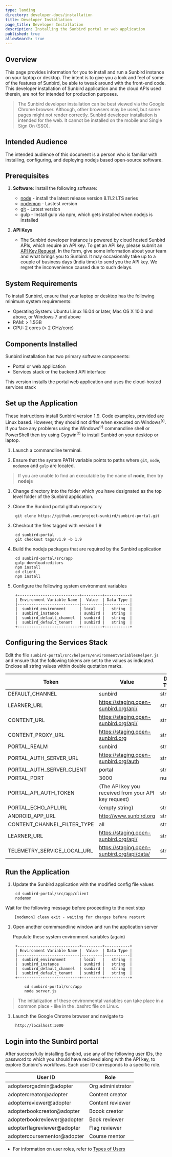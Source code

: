 ```yaml
---
type: landing
directory: developer-docs/installation
title: Developer Installation
page_title: Developer Installation
description: Installing the Sunbird portal or web application
published: true
allowSearch: true
---
```


## Overview

This page provides information for you to install and run a Sunbird instance on your laptop or desktop. The intent is to give you a look and feel of some of the features of Sunbird, be able to tweak around with the front-end code. This developer installation of Sunbird application and the cloud APIs used therein, are not for intended for production purposes.

>The Sunbird developer installation can be best viewed via the Google Chrome browser. Although, other browsers may be used, but some pages might not render correctly.
>Sunbird developer installation is intended for the web. It cannot be installed on the mobile and Single Sign On (SSO).  

## Intended Audience

The intended audience of this document is a person who is familiar with installing, configuring, and deploying nodejs based open-source software.

## Prerequisites

1. **Software**: Install the following software: 
   * [node](https://nodejs.org/en/download/) - install the latest release version 8.11.2 LTS series
   * [nodemon](https://www.npmjs.com/package/nodemon) - Lastest version  
   * [git](https://git-scm.com/downloads) - Latest version  
   * gulp - Install gulp via npm, which gets installed when nodejs is installed

1. **API Keys**
   * The Sunbird developer instance is powered by cloud hosted Sunbird APIs, which require an API key. To get an API key, please submit an [API Key Request](https://goo.gl/forms/2tRDfLlbJ2IgjWgA2). In the form, give some information about your team and what brings you to Sunbird. It may occasionally take up to a couple of business days (India time) to send you the API key. We regret the inconvenience caused due to such delays. 

## System Requirements

To install Sunbird, ensure that your laptop or desktop has the following minimum system requirements:

- Operating System: Ubuntu Linux 16.04 or later, Mac OS X 10.0 and above, or Windows 7 and above
- RAM: > 1.5GB
- CPU: 2 cores (> 2 GHz/core)

## Components Installed

Sunbird installation has two primary software components:
- Portal or web application
- Services stack or the backend API interface

This version installs the portal web application and uses the cloud-hosted services stack

## Set up the Application

These instructions install Sunbird version 1.9. Code examples, provided are Linux based. However, they should not differ when executed on Windows<sup>(r)</sup>. If you face any problems using the Windows<sup>(r)</sup> commandline shell or PowerShell then try using Cygwin<sup>(r)</sup> to install Sunbird on your desktop or laptop.

1. Launch a commandline terminal.

1. Ensure that the system PATH variable points to paths where `git`, `node`, `nodemon` and `gulp` are located. 
>If you are unable to find an executable by the name of **node**, then try **nodejs**

1. Change directory into the folder which you have designated as the top level folder of the Sunbird application.

1. Clone the Sunbird portal github repository

        git clone https://github.com/project-sunbird/sunbird-portal.git

1. Checkout the files tagged with version 1.9

        cd sunbird-portal
        git checkout tags/v1.9 -b 1.9

1. Build the nodejs packages that are required by the Sunbird application

        cd sunbird-portal/src/app
        gulp download:editors
        npm install
        cd client
        npm install
        
1. Configure the following system environment variables

        +---------------------------+---------+-----------+
        | Environment Variable Name |  Value  | Data Type |
        |---------------------------|---------|-----------|
        |  sunbird_environment      | local   |   string  |
        |  sunbird_instance         | sunbird |   string  |
        |  sunbird_default_channel  | sunbird |   string  |
        |  sunbird_default_tenant   | sunbird |   string  |
        +---------------------------+---------+-----------+


## Configuring the Services Stack

Edit the file `sunbird-portal/src/helpers/environmentVariablesHelper.js` and ensure that the following tokens are set to the values as indicated. Enclose all string values within double quotation marks.

|            Token            |                   Value                              | Data Type |
|-----------------------------|------------------------------------------------------|-----------|
| DEFAULT_CHANNEL             | sunbird                                              | string    |
| LEARNER_URL                 | https://staging.open-sunbird.org/api/                |  string   |
| CONTENT_URL                 | https://staging.open-sunbird.org/api/                |  string   |
| CONTENT_PROXY_URL           | https://staging.open-sunbird.org                     |  string   |
| PORTAL_REALM                | sunbird                                              |  string   |
| PORTAL_AUTH_SERVER_URL      | https://staging.open-sunbird.org/auth                |  string   |
| PORTAL_AUTH_SERVER_CLIENT   | portal                                               |  string   |
| PORTAL_PORT                 | 3000                                                 |  number   |
| PORTAL_API_AUTH_TOKEN       | (The API key you received from your API key request) |  string   |
| PORTAL_ECHO_API_URL         | (empty string)                                       |  string   |
| ANDROID_APP_URL             | http://www.sunbird.org                               |  string   |
| CONTENT_CHANNEL_FILTER_TYPE | all                                                  |  string   |
| LEARNER_URL                 | https://staging.open-sunbird.org/api/                |  string   |
| TELEMETRY_SERVICE_LOCAL_URL | https://staging.open-sunbird.org/api/data/           |  string   |


## Run the Application

1. Update the Sunbird application with the modified config file values

        cd sunbird-portal/src/app/client
        nodemon

Wait for the following message before proceeding to the next step 

        [nodemon] clean exit - waiting for changes before restart

1. Open another commmandline window and run the application server

    Populate these system environment variables (again)

        +---------------------------+---------+-----------+
        | Environment Variable Name |  Value  | Data Type |
        |---------------------------|---------|-----------|
        |  sunbird_environment      | local   |   string  |
        |  sunbird_instance         | sunbird |   string  |
        |  sunbird_default_channel  | sunbird |   string  |
        |  sunbird_default_tenant   | sunbird |   string  |
        +---------------------------+---------+-----------+

            cd sunbird-portal/src/app
            node server.js


>The initialization of these environmental variables can take place in a common place - like in the .bashrc file on Linux.

1. Launch the Google Chrome browser and navigate to

        http://localhost:3000

## Login into the Sunbird portal

After successfully installing Sunbird, use any of the following user IDs, the password to which you should have recieved along with the API key, to explore Sunbird's workflows. Each user ID corresponds to a specific role.

| User ID | Role |  
|---|---|
| adopterorgadmin@adopter | Org administrator | 
| adoptercreator@adopter | Content creator  |  
| adopterreviewer@adopter | Content reviewer |  
| adopterbookcreator@adopter | Boook creator |  
| adopterbookreviewer@adopter | Book reviewer |  
| adopterflagreviewer@adopter | Flag reviewer |  
| adoptercoursementor@adopter | Course mentor |  

* For information on user roles, refer to [Types of Users](pages/features-documentation/userrole)
